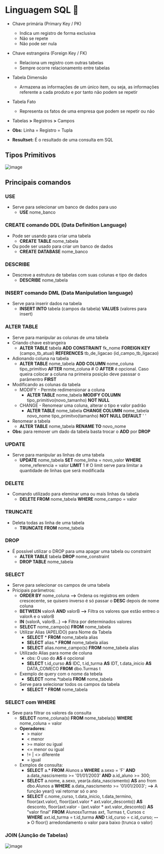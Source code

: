 # Linguagem SQL 🎲
- Chave primária (Primary Key / PK)
  - Indica um registro de forma exclusiva
  - Não se repete
  - Não pode ser nula
  
- Chave estrangeira  (Foreign Key / FK)
  - Relaciona um registro com outras tabelas
  - Sempre ocorre relacionamento entre tabelas

- Tabela Dimensão
  - Armazena as informações de um único item, ou seja, as informações referente a cada produto e por tanto não podem se repetir

- Tabela Fato
  - Representa os fatos de uma empresa que podem se repetir ou não

- Tabelas **>** Registros **>** Campos
- **Obs:** Linha = Registro = Tupla
- **Resultset:** É o resultado de uma consulta em SQL

## Tipos Primitivos
![image](https://user-images.githubusercontent.com/78964459/173237745-1612fa24-bd75-4bd4-ba9b-845799f6e6ff.png)

## Principais comandos

### USE
- Serve para selecionar um banco de dados para uso
  - **USE** nome_banco

### CREATE comando DDL (Data Definition Language)
- Pode ser usando para criar uma tabela
  - **CREATE** **TABLE** nome_tabela
- Ou pode ser usado para criar um banco de dados
  - **CREATE** **DATABASE** nome_banco

### DESCRIBE
- Descreve a estrutura de tabelas com suas colunas e tipo de dados
  - **DESCRIBE** nome_tabela

### INSERT comando DML (Data Manipulation language)
- Serve para inserir dados na tabela
  - **INSERT INTO** tabela (campos da tabela) **VALUES** (valores para insert)

### ALTER TABLE 
- Serve para manipular as colunas de uma tabela
- Criando chave estrangeira
  - **ALTER TABLE** tabela **ADD CONSTRAINT** fk_nome **FOREIGN KEY** (campo_tb_atual) **REFERENCES** tb_de_ligacao (id_campo_tb_ligacao)
- Adionando coluna na tabela
  - **ALTER TABLE** nome_tabela **ADD COLUMN** nome_coluna tipo_primitivo **AFTER** nome_coluna # O **AFTER** é opcional. Caso queira colocar a coluna
    na primeira posição deve passsar o parâmentro **FIRST**
- Modificando as colunas da tabela
  - MODIFY - Permite redimensionar a coluna
    - **ALTER TABLE** nome_tabela **MODIFY COLUMN** tipo_primitivo(novo_tamanho) **NOT NULL**
  - CHANGE - Renomear uma coluna, alterar o tipo e valor padrão
    - **ALTER TABLE** nome_tabela **CHANGE COLUMN** nome_tabela novo_nome tipo_primitvo(tamanho)  **NOT NULL** **DEFAULT** ' '
- Renomear a tabela
  - **ALTER TABLE** nome_tabela **RENAME TO** novo_nome
- **Obs:** para remover um dado da tabela basta trocar o **ADD** por **DROP** 

### UPDATE
- Serve para manipular as linhas de uma tabela
  - **UPDATE** nome_tabela **SET** nome_linha = novo_valor **WHERE** nome_referencia = valor **LIMIT** 1 # O limit serve para limitar a quantidade de linhas que será       modificada

### DELETE
  - Comando utilizado para eleminar uma ou mais linhas da tabela
    - **DELETE FROM** nome_tabela **WHERE** nome_campo = valor

### TRUNCATE
- Deleta todas as linha de uma tabela
  - **TRUNCATE** **FROM** nome_tabela
  
### DROP
- É possível utilizar o DROP para uma apagar uma tabela ou constraint
  - **ALTER TABLE** tabela **DROP** nome_constraint
  - **DROP TABLE** nome_tabela
    
### SELECT
  - Serve para selecionar os campos de uma tabela
  - Pricipais parâmetros:
    - **ORDER BY** nome_coluna **-->** Ordena os registros em ordem crescecente, se quisero inverso é só passar o **DESC** depois de nome coluna
    - **BETWEEN** valorA **AND** valorB **-->** Filtra os valores que estão entreo o valorA e o valorB
    - **IN** (valorA, valorB...) **-->** Filtra por determinados valores
    - **SELECT** nome_campo(s) **FROM**  nome_tabela
    - Utilizar Alias (APELIDO) para Nome da Tabela  
      - **SELECT** * **FROM**  nome_tabela  alias 
      - **SELECT** alias.\* **FROM**  nome_tabela alias
      - **SELECT** alias.nome_campo(s) **FROM** nome_tabela alias
    - Utilizado Alias para nome de coluna
      - obs: O uso do **AS** é opcional
      - **SELECT** t.id_curso **AS** IDC, t.id_turma **AS** IDT, t.data_inicio **AS** DATA_COMECO **FROM** dbo.Turmas t
    - Exemplo de query com o nome da tebela
      - **SELECT** nome.\*tabela **FROM**  nome_tabela  
    - Serve para selecionar todos os campos da tabela
      - **SELECT** * **FROM** nome_tabela

### SELECT com WHERE
  - Seve para filtrar os valores da consulta
    - **SELECT** nome_coluna(s) **FROM** nome_tabela(s)  **WHERE** nome_coluna = valor
    - **Operadores**: 
      - \> maior
      - < menor
      - \>= maior ou igual
      - <= menor ou igual
      - != | <> diferente
      - = igual
    - Exmplos de consulta: 
      - **SELECT** a.* **FROM** Alunos a **WHERE** a.sexo = 'F' **AND** a.data_nascismento >= '01/01/2003' **AND** a.id_aluno >= 300;
      - **SELECT** a.nome, a.sexo, year(a.data_nascismento) **AS** ano from dbo.Alunos a **WHERE** a.data_nascismento >= '01/01/2003';  **-->** A função year() vai         retornar só o ano
      - **SELECT** c.nome_curso, t.data_inicio, t.data_termino,
        floor(axt.valor), floor((axt.valor * axt.valor_desconto)) **AS** desconto,
        floor(axt.valor - (axt.valor * axt.valor_desconto)) **AS** "valor final"
        **FROM** AlunosxTurmas axt, Turmas t, Cursos c
        **WHERE** axt.id_turma = t.id_turma 
        **AND** t.id_curso = c.id_curso; **-->** O floor() arredondamento o valor para baixo (trunca o valor)


### JOIN (Junção de Tabelas)
  ![image](https://user-images.githubusercontent.com/78964459/173239771-63154142-3315-4bd6-af25-19ba1b0bd845.png)


